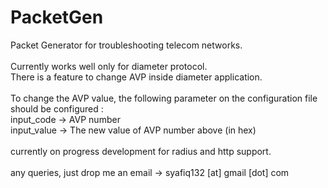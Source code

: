 # PacketGen
Packet Generator for troubleshooting telecom networks.
<br /> <br />
Currently works well only for diameter protocol. <br />
There is a feature to change AVP inside diameter application.<br /> 
<br />
To change the AVP value, the following parameter on the configuration file should be configured :<br />
input_code -> AVP number<br />
input_value -> The new value of AVP number above (in hex)<br />
<br />
currently on progress development for radius and http support. <br />
<br />
any queries, just drop me an email -> syafiq132 [at] gmail [dot] com<br />
